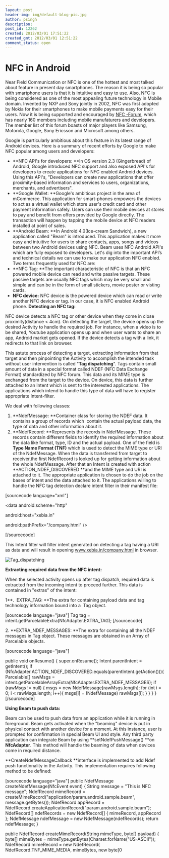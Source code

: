 ```yaml
---
layout: post
header-img: img/default-blog-pic.jpg
author: psingh
description: 
post_id: 12262
created: 2012/03/01 17:51:22
created_gmt: 2012/03/01 12:51:22
comment_status: open
---
```


# NFC in Android

Near Field Communication or NFC is one of the hottest and most talked about feature in present day smartphones. The reason it is being so popular with smartphone users is that it is intuitive and easy to use. Also, NFC is being considered as one of the most appealing future technology in Mobile domain. Invented by NXP and Sony jointly in 2002, NFC was first adopted by Nokia for their smartphones to make mobile payments easy for their users. Now it is being supported and encouraged by [NFC -Forum][1], which has nearly 160 members including mobile manufaturers and developers. The member list of this forum boasts of major players like Samsung, Motorola, Google, Sony Ericsson and Microsoft among others.

Google is particularly ambitious about this feature in its latest range of Android devices. Here is a summary of recent efforts by Google to make NFC popular among users and developers: 

  * **NFC API's for developers: **In OS version 2.3 (Gingerbread) of Android, Google introduced NFC support and also exposed API's for developers to create applications for NFC enabled Android devices. Using this API's, "Developers can create new applications that offer proximity-based information and services to users, organizations, merchants, and advertisers".
  * **Google Wallet: **Google's ambitious project in the area of mCommerce. This application for smart-phones empowers the devices to act as a virtual wallet which store user's credit card and other payment information safely. Users can use their mobile devices at stores to pay and benefit from offers provided by Google directly. The transaction will happen by tapping the mobile device at NFC readers installed at point of sales.
  * **Android Beam: **In Android 4.0(Ice-cream Sandwich), a new application called "Beam" is introduced. This application makes it more easy and intuitive for users to share contacts, apps, songs and videos between two Android devices using NFC. Beam uses NFC Android API's which are fully exposed to developers.
Let's dig into the important API’s and technical details we can use to make our application NFC enabled. Two terms frequently used for NFC are: 
  * **NFC Tag: **The important characteristic of NFC is that an NFC powered mobile device can read and write passive targets. These passive targets are usually NFC tags which may be very small and simple and can be in the form of small stickers, movie poster or visting cards.
  * **NFC device:** NFC device is the powered device which can read or write another NFC device or tag. In our case, it is NFC enabled Android phone.
**Detecting an NFC tag:**

NFC device detects a NFC tag or other device when they come in close proximity(distance < 4cm). On detecting the target, the device opens up the desired Activity to handle the required job. For instance, when a video is to be shared, Youtube application opens up and when user wants to share an app, Android market gets opened. If the device detects a tag with a link, it redirects to that link on browser.

This astute process of detecting a target, extracting information from that target and then pinpointing the Activity to accomplish the intended task without user intervention is called "**Tag dispatching**". Tags contain small amount of data in a special format called NDEF (NFC Data Exchange Format) standardized by NFC forum. This data and its MIME type is exchanged from the target to the device. On device, this data is further attached to an Intent which is sent to the interested applications. The applications which intend to handle this type of data will have to register appropriate Intent-filter.

We deal with following classes: 

  1. **NdefMessage: **Container class for storing the NDEF data. It contains a group of records which  contain the actual payload data, the type of data and other information about it.
  2. **NdefRecord: **Represents the records in NdefMessage. These records contain different fields to identify the required information about the data like format, type, ID and the actual payload. One of the field is **Type Name Format (TNF)** which is used to detect the MIME type or URI of the NdefMessage. When the data is transferred from target to receiver,the first NdefRecord is looked up for getting information about the whole NdefMessage. After that an Intent is created with action **ACTION_NDEF_DISCOVERED **and the MIME type and URI is attached to it.
The appropriate application is chosen to do the job on the bases of intent and the data attached to it. The applications willing to handle the NFC tag detection declare intent filter in their manifest file:

[sourcecode language="xml"]

<intent-filter>

<action android:name="android.nfc.action.NDEF_DISCOVERED"/>

<category android:name="android.intent.category.DEFAULT"/>

<data android:scheme="http"

android:host="xebia.in"

android:pathPrefix="/company.html" />

</intent-filter>

[/sourcecode]

This Intent filter will filter intent generated on detecting a tag having a URI as data and will result in opening www.xebia.in/company.html in browser. 

![][2]

**Extracting required data from the NFC intent:**

When the selected activity opens up after tag dispatch, required data is extracted from the incoming intent to proceed further. This data is contained in "extras" of the intent:

1**.  EXTRA_TAG: **The extra for containing payload data and tag technology information bound into a  Tag object.

[sourcecode language="java"] Tag tag = intent.getParcelableExtra(NfcAdapter.EXTRA_TAG); [/sourcecode]

2. **EXTRA_NDEF_MESSAGES: **The extra for containing all the NDEF messages in Tag object. These messages are obtained in an Array of Parcelable objects.

[sourcecode language="java"]

public void onResume() { super.onResume(); Intent parentIntent = getIntent(); if (NfcAdapter.ACTION_NDEF_DISCOVERED.equals(parentIntent.getAction())){ Parcelable[] rawMsgs = intent.getParcelableArrayExtra(NfcAdapter.EXTRA_NDEF_MESSAGES); if (rawMsgs != null) { msgs = new NdefMessage[rawMsgs.length]; for (int i = 0; i < rawMsgs.length; i++){ msgs[i] = (NdefMessage) rawMsgs[i]; } } } } [/sourcecode]

**Using Beam to push data:**

Beam can be used to push data from an application while it is running in foreground. Beam gets activated when the "beaming" device is put in physical contact with another device for a moment. At this instance, user is prompted for confirmation in special Beam UI and style. Any third party application can integrate Beam by using **setNdefPushMessage() **on **NfcAdapter**. This method will handle the beaming of data when devices come in required distance.

**CreateNdefMessageCallback **interface is implemented to add Ndef push functionality in the Activity. This implementation requires following method to be defined:

[sourcecode language="java"] public NdefMessage createNdefMessage(NfcEvent event) { String message = "This is NFC message"; NdefRecord mimeRecord = createMimeRecord("application/param.android.sample.beam", message.getBytes()); NdefRecord appRecord = NdefRecord.createApplicationRecord("param.android.sample.beam"); NdefRecord[] ndefRecords = new NdefRecord[] { mimeRecord, appRecord }; NdefMessage ndefMessage = new NdefMessage(ndefRecords); return ndefMessage; }

public NdefRecord createMimeRecord(String mimeType, byte[] payload) { byte[] mimeBytes = mimeType.getBytes(Charset.forName("US-ASCII")); NdefRecord mimeRecord = new NdefRecord( NdefRecord.TNF_MIME_MEDIA, mimeBytes, new byte[0

   [1]: http://www.nfc-forum.org/home/ (NFC forum)
   [2]: http://xebee.xebia.in/wp-content/uploads/2012/02/Tag_dispatching.png (Tag_dispatching)